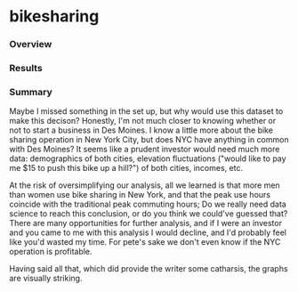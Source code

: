 # bikesharing

### Overview


### Results


### Summary
Maybe I missed something in the set up, but why would use this dataset to make this decison? Honestly, I'm not much closer to knowing whether or not to start a business in Des Moines. I know a little more about the bike sharing operation in New York City, but does NYC have anything in common with Des Moines? It seems like a prudent investor would need much more data: demographics of both cities, elevation fluctuations ("would like to pay me $15 to push this bike up a hill?") of both cities, incomes, etc. 

At the risk of oversimplifying our analysis, all we learned is that more men than women use bike sharing in New York, and that the peak use hours coincide with the traditional peak commuting hours; Do we really need data science to reach this conclusion, or do you think we could've guessed that? There are many opportunities for further analysis, and if I were an investor and you came to me with this analysis I would decline, and I'd probably feel like you'd wasted my time. For pete's sake we don't even know if the NYC operation is profitable. 

Having said all that, which did provide the writer some catharsis, the graphs are visually striking.

